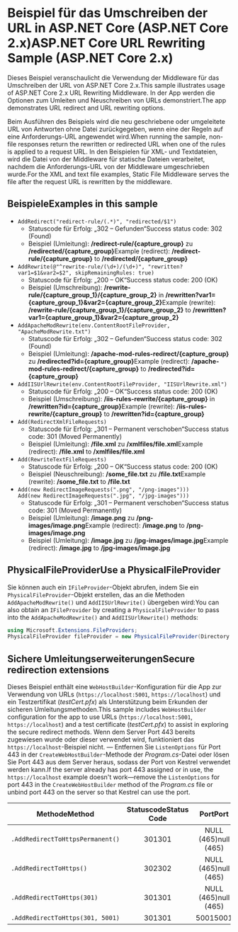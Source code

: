 # <a name="aspnet-core-url-rewriting-sample-aspnet-core-2x"></a><span data-ttu-id="a1613-101">Beispiel für das Umschreiben der URL in ASP.NET Core (ASP.NET Core 2.x)</span><span class="sxs-lookup"><span data-stu-id="a1613-101">ASP.NET Core URL Rewriting Sample (ASP.NET Core 2.x)</span></span>

<span data-ttu-id="a1613-102">Dieses Beispiel veranschaulicht die Verwendung der Middleware für das Umschreiben der URL von ASP.NET Core 2.x.</span><span class="sxs-lookup"><span data-stu-id="a1613-102">This sample illustrates usage of ASP.NET Core 2.x URL Rewriting Middleware.</span></span> <span data-ttu-id="a1613-103">In der App werden die Optionen zum Umleiten und Neuschreiben von URLs demonstriert.</span><span class="sxs-lookup"><span data-stu-id="a1613-103">The app demonstrates URL redirect and URL rewriting options.</span></span>

<span data-ttu-id="a1613-104">Beim Ausführen des Beispiels wird die neu geschriebene oder umgeleitete URL von Antworten ohne Datei zurückgegeben, wenn eine der Regeln auf eine Anforderungs-URL angewendet wird.</span><span class="sxs-lookup"><span data-stu-id="a1613-104">When running the sample, non-file responses return the rewritten or redirected URL when one of the rules is applied to a request URL.</span></span> <span data-ttu-id="a1613-105">In den Beispielen für XML- und Textdateien, wird die Datei von der Middleware für statische Dateien verarbeitet, nachdem die Anforderungs-URL von der Middleware umgeschrieben wurde.</span><span class="sxs-lookup"><span data-stu-id="a1613-105">For the XML and text file examples, Static File Middleware serves the file after the request URL is rewritten by the middleware.</span></span>

## <a name="examples-in-this-sample"></a><span data-ttu-id="a1613-106">Beispiele</span><span class="sxs-lookup"><span data-stu-id="a1613-106">Examples in this sample</span></span>

* `AddRedirect("redirect-rule/(.*)", "redirected/$1")`
  - <span data-ttu-id="a1613-107">Statuscode für Erfolg: „302 – Gefunden“</span><span class="sxs-lookup"><span data-stu-id="a1613-107">Success status code: 302 (Found)</span></span>
  - <span data-ttu-id="a1613-108">Beispiel (Umleitung): **/redirect-rule/{capture_group}** zu **/redirected/{capture_group}**</span><span class="sxs-lookup"><span data-stu-id="a1613-108">Example (redirect): **/redirect-rule/{capture_group}** to **/redirected/{capture_group}**</span></span>
* `AddRewrite(@"^rewrite-rule/(\d+)/(\d+)", "rewritten?var1=$1&var2=$2", skipRemainingRules: true)`
  - <span data-ttu-id="a1613-109">Statuscode für Erfolg: „200 – OK“</span><span class="sxs-lookup"><span data-stu-id="a1613-109">Success status code: 200 (OK)</span></span>
  - <span data-ttu-id="a1613-110">Beispiel (Umschreibung): **/rewrite-rule/{capture_group_1}/{capture_group_2}** in **/rewritten?var1={capture_group_1}&var2={capture_group_2}**</span><span class="sxs-lookup"><span data-stu-id="a1613-110">Example (rewrite): **/rewrite-rule/{capture_group_1}/{capture_group_2}** to **/rewritten?var1={capture_group_1}&var2={capture_group_2}**</span></span>
* `AddApacheModRewrite(env.ContentRootFileProvider, "ApacheModRewrite.txt")`
  - <span data-ttu-id="a1613-111">Statuscode für Erfolg: „302 – Gefunden“</span><span class="sxs-lookup"><span data-stu-id="a1613-111">Success status code: 302 (Found)</span></span>
  - <span data-ttu-id="a1613-112">Beispiel (Umleitung): **/apache-mod-rules-redirect/{capture_group}** zu **/redirected?id={capture_group}**</span><span class="sxs-lookup"><span data-stu-id="a1613-112">Example (redirect): **/apache-mod-rules-redirect/{capture_group}** to **/redirected?id={capture_group}**</span></span>
* `AddIISUrlRewrite(env.ContentRootFileProvider, "IISUrlRewrite.xml")`
  - <span data-ttu-id="a1613-113">Statuscode für Erfolg: „200 – OK“</span><span class="sxs-lookup"><span data-stu-id="a1613-113">Success status code: 200 (OK)</span></span>
  - <span data-ttu-id="a1613-114">Beispiel (Umschreibung): **/iis-rules-rewrite/{capture_group}** in **/rewritten?id={capture_group}**</span><span class="sxs-lookup"><span data-stu-id="a1613-114">Example (rewrite): **/iis-rules-rewrite/{capture_group}** to **/rewritten?id={capture_group}**</span></span>
* `Add(RedirectXmlFileRequests)`
  - <span data-ttu-id="a1613-115">Statuscode für Erfolg: „301 – Permanent verschoben“</span><span class="sxs-lookup"><span data-stu-id="a1613-115">Success status code: 301 (Moved Permanently)</span></span>
  - <span data-ttu-id="a1613-116">Beispiel (Umleitung): **/file.xml** zu **/xmlfiles/file.xml**</span><span class="sxs-lookup"><span data-stu-id="a1613-116">Example (redirect): **/file.xml** to **/xmlfiles/file.xml**</span></span>
* `Add(RewriteTextFileRequests)`
  - <span data-ttu-id="a1613-117">Statuscode für Erfolg: „200 – OK“</span><span class="sxs-lookup"><span data-stu-id="a1613-117">Success status code: 200 (OK)</span></span>
  - <span data-ttu-id="a1613-118">Beispiel (Neuschreibung): **/some_file.txt** zu **/file.txt**</span><span class="sxs-lookup"><span data-stu-id="a1613-118">Example (rewrite): **/some_file.txt** to **/file.txt**</span></span>
* `Add(new RedirectImageRequests(".png", "/png-images")))`<br>`Add(new RedirectImageRequests(".jpg", "/jpg-images")))`
  - <span data-ttu-id="a1613-119">Statuscode für Erfolg: „301 – Permanent verschoben“</span><span class="sxs-lookup"><span data-stu-id="a1613-119">Success status code: 301 (Moved Permanently)</span></span>
  - <span data-ttu-id="a1613-120">Beispiel (Umleitung): **/image.png** zu **/png-images/image.png**</span><span class="sxs-lookup"><span data-stu-id="a1613-120">Example (redirect): **/image.png** to **/png-images/image.png**</span></span>
  - <span data-ttu-id="a1613-121">Beispiel (Umleitung): **/image.jpg** zu **/jpg-images/image.jpg**</span><span class="sxs-lookup"><span data-stu-id="a1613-121">Example (redirect): **/image.jpg** to **/jpg-images/image.jpg**</span></span>

## <a name="use-a-physicalfileprovider"></a><span data-ttu-id="a1613-122">PhysicalFileProvider</span><span class="sxs-lookup"><span data-stu-id="a1613-122">Use a PhysicalFileProvider</span></span>

<span data-ttu-id="a1613-123">Sie können auch ein `IFileProvider`-Objekt abrufen, indem Sie ein `PhysicalFileProvider`-Objekt erstellen, das an die Methoden `AddApacheModRewrite()` und `AddIISUrlRewrite()` übergeben wird:</span><span class="sxs-lookup"><span data-stu-id="a1613-123">You can also obtain an `IFileProvider` by creating a `PhysicalFileProvider` to pass into the `AddApacheModRewrite()` and `AddIISUrlRewrite()` methods:</span></span>

```csharp
using Microsoft.Extensions.FileProviders;
PhysicalFileProvider fileProvider = new PhysicalFileProvider(Directory.GetCurrentDirectory());
```

## <a name="secure-redirection-extensions"></a><span data-ttu-id="a1613-124">Sichere Umleitungserweiterungen</span><span class="sxs-lookup"><span data-stu-id="a1613-124">Secure redirection extensions</span></span>

<span data-ttu-id="a1613-125">Dieses Beispiel enthält eine `WebHostBuilder`-Konfiguration für die App zur Verwendung von URLs (`https://localhost:5001`, `https://localhost`) und ein Testzertifikat (*testCert.pfx*) als Unterstützung beim Erkunden der sicheren Umleitungsmethoden.</span><span class="sxs-lookup"><span data-stu-id="a1613-125">This sample includes `WebHostBuilder` configuration for the app to use URLs (`https://localhost:5001`, `https://localhost`) and a test certificate (*testCert.pfx*) to assist in exploring the secure redirect methods.</span></span> <span data-ttu-id="a1613-126">Wenn dem Server Port 443 bereits zugewiesen wurde oder dieser verwendet wird, funktioniert das `https://localhost`-Beispiel nicht. &mdash; Entfernen Sie `ListenOptions` für Port 443 in der `CreateWebHostBuilder`-Methode der *Program.cs*-Datei oder lösen Sie Port 443 aus dem Server heraus, sodass der Port von Kestrel verwendet werden kann.</span><span class="sxs-lookup"><span data-stu-id="a1613-126">If the server already has port 443 assigned or in use, the `https://localhost` example doesn't work&mdash;remove the `ListenOptions` for port 443 in the `CreateWebHostBuilder` method of the *Program.cs* file or unbind port 443 on the server so that Kestrel can use the port.</span></span>

| <span data-ttu-id="a1613-127">Methode</span><span class="sxs-lookup"><span data-stu-id="a1613-127">Method</span></span>                           | <span data-ttu-id="a1613-128">Statuscode</span><span class="sxs-lookup"><span data-stu-id="a1613-128">Status Code</span></span> |    <span data-ttu-id="a1613-129">Port</span><span class="sxs-lookup"><span data-stu-id="a1613-129">Port</span></span>    |
| -------------------------------- | :---------: | :--------: |
| `.AddRedirectToHttpsPermanent()` |     <span data-ttu-id="a1613-130">301</span><span class="sxs-lookup"><span data-stu-id="a1613-130">301</span></span>     | <span data-ttu-id="a1613-131">NULL (465)</span><span class="sxs-lookup"><span data-stu-id="a1613-131">null (465)</span></span> |
| `.AddRedirectToHttps()`          |     <span data-ttu-id="a1613-132">302</span><span class="sxs-lookup"><span data-stu-id="a1613-132">302</span></span>     | <span data-ttu-id="a1613-133">NULL (465)</span><span class="sxs-lookup"><span data-stu-id="a1613-133">null (465)</span></span> |
| `.AddRedirectToHttps(301)`       |     <span data-ttu-id="a1613-134">301</span><span class="sxs-lookup"><span data-stu-id="a1613-134">301</span></span>     | <span data-ttu-id="a1613-135">NULL (465)</span><span class="sxs-lookup"><span data-stu-id="a1613-135">null (465)</span></span> |
| `.AddRedirectToHttps(301, 5001)` |     <span data-ttu-id="a1613-136">301</span><span class="sxs-lookup"><span data-stu-id="a1613-136">301</span></span>     |    <span data-ttu-id="a1613-137">5001</span><span class="sxs-lookup"><span data-stu-id="a1613-137">5001</span></span>    |
